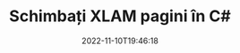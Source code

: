 ---
############################# Static ############################
layout: "auto-gen-merger"
date: 2022-11-10T19:46:18
draft: false
otherformats: odp ods odt one otp ott pdf pps ppsx ppt pptx rtf tex vdx vsdm vsdx

############################# Head ############################
head_title: "Schimbați și schimbați paginile XLAM în C#"
head_description: "Schimbați și schimbați pozițiile a două pagini dintr-un fișier XLAM în C# utilizând API-ul pentru fuziunea documentelor."

############################# Header ############################
title: "Schimbați XLAM pagini în C#"
description: "Schimbați paginile XLAM cu câteva rânduri de cod .NET."
bg_image: "https://cms.admin.containerize.com/templates/aspose/App_Themes/V3/images/bg/header1.png"
bg_overlay: false
button:
    enable: true
    icon: "fas fa-arrow-down"
    label: "Descarcare varianta scurta de prezentare gratuita"
    link: "https://downloads.groupdocs.com/merger/net"

############################# SubMenu ############################
submenu:
    enable: true

    left:
        img_alt: "GroupDocs.Merger for .NET"
        image: "https://cms.admin.containerize.com/templates/groupdocs/images/product-logos/90x90-noborder/groupdocs-merger-net.png"
        product: "GroupDocs.Merger"
        platform: ".NET"

    middle:
        button:

            # button loop
            - link: "https://apireference.groupdocs.com/merger/net"
              text: "Referință API"

            # button loop
            - link: "https://github.com/groupdocs-merger"
              text: "Exemple de coduri"

            # button loop
            - link: "https://products.groupdocs.app/merger/family"
              text: "Demo live"

            # button loop
            - link: "https://purchase.groupdocs.com/pricing/merger/net"
              text: "Prețuri"

    right:
        link_download: "https://downloads.groupdocs.com/merger"
        link_learn: "https://docs.groupdocs.com/merger/net"
        link_buy: "https://purchase.groupdocs.com"

############################# About ############################
about:
    enable: true
    title: "Despre GroupDocs.Merger for .NET API"
    content: |
        [GroupDocs.Merger for .NET](/ro/merger/net/) oferă o soluție simplă de îmbinare și împărțire în siguranță între o gamă largă de formate de documente, inclusiv PDF, Microsoft Office (Word, Excel, PowerPoint , OneNote), OpenDocument, HTML, imagini și multe altele în cadrul aplicațiilor .NET. Adăugând doar câteva rânduri de cod, efectuați mai multe operații de documente, cum ar fi mutarea, eliminarea, rotirea, schimbarea, extragerea sau modificarea orientării paginilor din documente. API-ul pentru fuziunea documentelor acceptă, de asemenea, previzualizarea paginilor documentului ca imagine pentru a analiza structura documentului, formatarea și conținutul paginii.
        
        GroupDocs.Merger API este o alegere potrivită pentru soluțiile corporative care necesită funcții de schimbare a paginilor de fișiere. Aceste API-uri sunt bine acceptate pe toate sistemele și platformele de operare majore, inclusiv .NET Framework, .NET Standard, .NET Core, Mono.

############################# Steps ############################
steps:
    enable: true
    title_left: "Schimbați paginile de fișiere XLAM în .NET"
    content_left: |
        [GroupDocs.Merger for .NET](/ro/merger/net/) facilitează ca dezvoltatorii C# să schimbe paginile dintr-un fișier XLAM prin implementarea câțiva pași simpli .
        
        * Inițializați **SwapOptions** pentru a specifica numerele de pagină de schimbat.
        * Creați o nouă instanță a **Merger** și treceți calea documentului sursă ca parametru de constructor.
        * Apelați **SwapPages** și transmiteți obiectul **SwapOptions**.
        * Apelați **Save** și specificați calea fișierului pentru a salva documentul rezultat.

    title_right: "Cerințe de sistem"
    content_right: |
        API-urile GroupDocs.Merger for .NET sunt acceptate pe toate platformele și sistemele de operare majore. Înainte de a executa codul de mai jos, vă rugăm să vă asigurați că aveți următoarele cerințe preliminare instalate pe sistemul dumneavoastră.

        * Sisteme de operare: Microsoft Windows, Linux, MacOS
        * Medii de dezvoltare: Visual Studio, Xamarin, MonoDevelop
        * Cadre: .NET Framework, .NET Standard, .NET Core, Mono
        * Descărcați cea mai recentă versiune a GroupDocs.Merger for .NET de la [NuGet](https://www.nuget.org/packages/groupdocs.merger)
         
    code: |
     {{% merger/additional-styles %}}
     {{< merger/code-merger title="Cum să schimbați paginile de fișiere XLAM utilizând codul exemplu C#">}}

        ```csharp    
        // Schimbați pagini de fișiere XLAM utilizând API-ul GroupDocs.Merger
        int pageNumber1 = 6;
        int pageNumber2 = 1;

        // Inițializați clasa SwapOptions pentru a specifica numerele de pagină de schimbat
        SwapOptions swapOptions = new SwapOptions(pageNumber2, pageNumber1);

        // Instanțiați fuziunea cu documentul introdus XLAM
        using (Merger merger = new Merger("input.xlam"))
          {
            // Apelați metoda SwapPages și transmiteți-i obiectul SwapOptions
            merger.SwapPages(swapOptions);
    
            // Apelați metoda Salvare și treceți calea fișierului dorită pentru a salva documentul de ieșire
            merger.Save("output.xlam");
          }
        ```
     {{< /merger/code-merger >}}

############################# Demos ############################
demos:
    enable: true
    title: "Demo live - Schimbați paginile de fișiere XLAM online"
    content: |
       Schimbați paginile de fișiere XLAM chiar acum, vizitând site-ul web [GroupDocs.Merger Live Demos](https://products.groupdocs.app/splitter/swap-pages/xlam).
       Demo-ul live are următoarele beneficii.
        
############################# About Formats ############################
about_formats:
    enable: true

############################# More Formats ############################
more_formats:
    enable: true
    title: "Schimbați pagini cu alte formate de fișiere"
    content: |
        .NET documentează API-ul de fuziune și împărțire pentru formate de fișiere și imagini. Schimbați unele dintre formatele de fișiere populare, așa cum este menționat mai jos.

############################# Back to top ###############################
back_to_top:
    enable: true
---